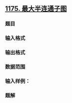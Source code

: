 ## [1175. 最大半连通子图](https://www.acwing.com/problem/content/1177/)

### 题目

### 输入格式

### 输出格式

### 数据范围

### 输入样例：



### 题解
